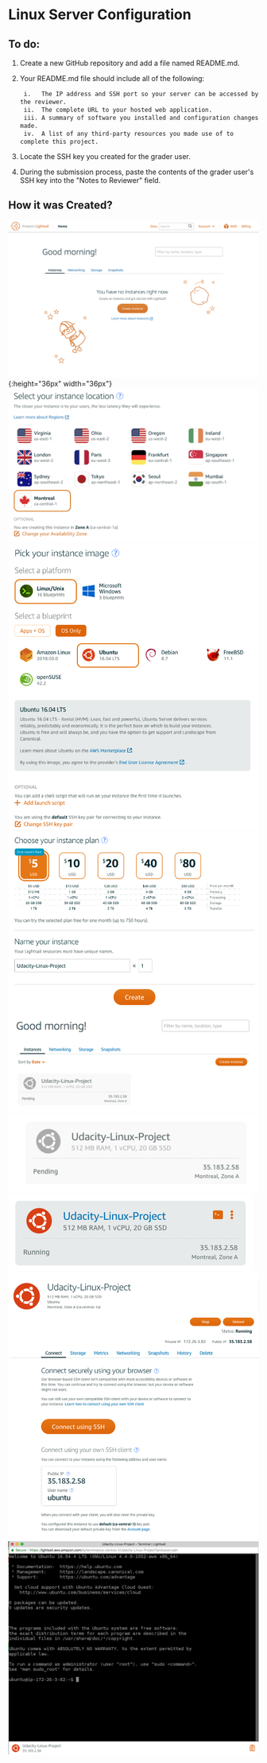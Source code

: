 # Linux Server Configuration

## To do:

1. Create a new GitHub repository and add a file named README.md.
2. Your README.md file should include all of the following:

        i.   The IP address and SSH port so your server can be accessed by the reviewer.
        ii.  The complete URL to your hosted web application.
        iii. A summary of software you installed and configuration changes made.
        iv.  A list of any third-party resources you made use of to complete this project.

3. Locate the SSH key you created for the grader user.
4. During the submission process, paste the contents of the grader user's SSH key into the "Notes to Reviewer" field.

## How it was Created?

![1.png](https://github.com/TheAisBack/linux-server-configuration/blob/master/img/1.png "1.png"){:height="36px" width="36px"}
![2.png](https://github.com/TheAisBack/linux-server-configuration/blob/master/img/2.png "2.png")
![3.png](https://github.com/TheAisBack/linux-server-configuration/blob/master/img/3.png "3.png")
![4.png](https://github.com/TheAisBack/linux-server-configuration/blob/master/img/4.png "4.png")
![5.png](https://github.com/TheAisBack/linux-server-configuration/blob/master/img/5.png "5.png")
![6.png](https://github.com/TheAisBack/linux-server-configuration/blob/master/img/6.png "6.png")
![7.png](https://github.com/TheAisBack/linux-server-configuration/blob/master/img/7.png "7.png")
![8.png](https://github.com/TheAisBack/linux-server-configuration/blob/master/img/8.png "8.png")
![9.png](https://github.com/TheAisBack/linux-server-configuration/blob/master/img/9.png "9.png")